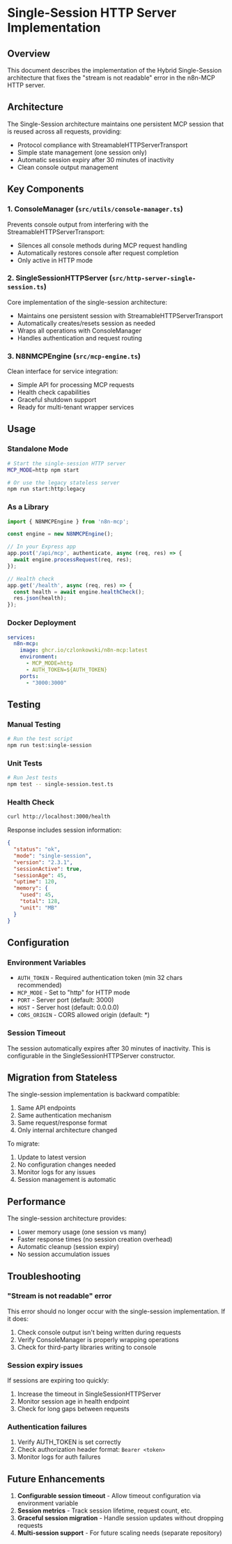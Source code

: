 # Single-Session HTTP Server Implementation

## Overview

This document describes the implementation of the Hybrid Single-Session architecture that fixes the "stream is not readable" error in the n8n-MCP HTTP server.

## Architecture

The Single-Session architecture maintains one persistent MCP session that is reused across all requests, providing:
- Protocol compliance with StreamableHTTPServerTransport
- Simple state management (one session only)
- Automatic session expiry after 30 minutes of inactivity
- Clean console output management

## Key Components

### 1. ConsoleManager (`src/utils/console-manager.ts`)
Prevents console output from interfering with the StreamableHTTPServerTransport:
- Silences all console methods during MCP request handling
- Automatically restores console after request completion
- Only active in HTTP mode

### 2. SingleSessionHTTPServer (`src/http-server-single-session.ts`)
Core implementation of the single-session architecture:
- Maintains one persistent session with StreamableHTTPServerTransport
- Automatically creates/resets session as needed
- Wraps all operations with ConsoleManager
- Handles authentication and request routing

### 3. N8NMCPEngine (`src/mcp-engine.ts`)
Clean interface for service integration:
- Simple API for processing MCP requests
- Health check capabilities
- Graceful shutdown support
- Ready for multi-tenant wrapper services

## Usage

### Standalone Mode
```bash
# Start the single-session HTTP server
MCP_MODE=http npm start

# Or use the legacy stateless server
npm run start:http:legacy
```

### As a Library
```typescript
import { N8NMCPEngine } from 'n8n-mcp';

const engine = new N8NMCPEngine();

// In your Express app
app.post('/api/mcp', authenticate, async (req, res) => {
  await engine.processRequest(req, res);
});

// Health check
app.get('/health', async (req, res) => {
  const health = await engine.healthCheck();
  res.json(health);
});
```

### Docker Deployment
```yaml
services:
  n8n-mcp:
    image: ghcr.io/czlonkowski/n8n-mcp:latest
    environment:
      - MCP_MODE=http
      - AUTH_TOKEN=${AUTH_TOKEN}
    ports:
      - "3000:3000"
```

## Testing

### Manual Testing
```bash
# Run the test script
npm run test:single-session
```

### Unit Tests
```bash
# Run Jest tests
npm test -- single-session.test.ts
```

### Health Check
```bash
curl http://localhost:3000/health
```

Response includes session information:
```json
{
  "status": "ok",
  "mode": "single-session",
  "version": "2.3.1",
  "sessionActive": true,
  "sessionAge": 45,
  "uptime": 120,
  "memory": {
    "used": 45,
    "total": 128,
    "unit": "MB"
  }
}
```

## Configuration

### Environment Variables
- `AUTH_TOKEN` - Required authentication token (min 32 chars recommended)
- `MCP_MODE` - Set to "http" for HTTP mode
- `PORT` - Server port (default: 3000)
- `HOST` - Server host (default: 0.0.0.0)
- `CORS_ORIGIN` - CORS allowed origin (default: *)

### Session Timeout
The session automatically expires after 30 minutes of inactivity. This is configurable in the SingleSessionHTTPServer constructor.

## Migration from Stateless

The single-session implementation is backward compatible:
1. Same API endpoints
2. Same authentication mechanism
3. Same request/response format
4. Only internal architecture changed

To migrate:
1. Update to latest version
2. No configuration changes needed
3. Monitor logs for any issues
4. Session management is automatic

## Performance

The single-session architecture provides:
- Lower memory usage (one session vs many)
- Faster response times (no session creation overhead)
- Automatic cleanup (session expiry)
- No session accumulation issues

## Troubleshooting

### "Stream is not readable" error
This error should no longer occur with the single-session implementation. If it does:
1. Check console output isn't being written during requests
2. Verify ConsoleManager is properly wrapping operations
3. Check for third-party libraries writing to console

### Session expiry issues
If sessions are expiring too quickly:
1. Increase the timeout in SingleSessionHTTPServer
2. Monitor session age in health endpoint
3. Check for long gaps between requests

### Authentication failures
1. Verify AUTH_TOKEN is set correctly
2. Check authorization header format: `Bearer <token>`
3. Monitor logs for auth failures

## Future Enhancements

1. **Configurable session timeout** - Allow timeout configuration via environment variable
2. **Session metrics** - Track session lifetime, request count, etc.
3. **Graceful session migration** - Handle session updates without dropping requests
4. **Multi-session support** - For future scaling needs (separate repository)